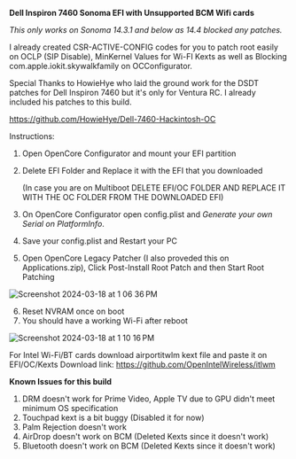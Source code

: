 **Dell Inspiron 7460 Sonoma EFI with Unsupported BCM Wifi cards**

_This only works on Sonoma 14.3.1 and below as 14.4 blocked any patches._

I already created CSR-ACTIVE-CONFIG codes for you to patch root easily on OCLP (SIP Disable), MinKernel Values for Wi-FI Kexts as well as Blocking com.apple.iokit.skywalkfamily on OCConfigurator.

Special Thanks to HowieHye who laid the ground work for the DSDT patches for Dell Inspiron 7460 but it's only for Ventura RC. I already included his patches to this build.

https://github.com/HowieHye/Dell-7460-Hackintosh-OC

Instructions:
1. Open OpenCore Configurator and mount your EFI partition
2. Delete EFI Folder and Replace it with the EFI that you downloaded

   (In case you are on Multiboot DELETE EFI/OC FOLDER AND REPLACE IT WITH THE OC FOLDER FROM THE DOWNLOADED EFI)
3. On OpenCore Configurator open config.plist and _Generate your own Serial on PlatformInfo_.
4. Save your config.plist and Restart your PC
5. Open OpenCore Legacy Patcher (I also proveded this on Applications.zip), Click Post-Install Root Patch and then Start Root Patching
   
![Screenshot 2024-03-18 at 1 06 36 PM](https://github.com/ervinavales/Hackintosh-Inspiron-7460-Sonoma/assets/66302821/6abf1d08-80d1-4d9e-8308-82312da7766b)

6. Reset NVRAM once on boot
7. You should have a working Wi-Fi after reboot

![Screenshot 2024-03-18 at 1 10 16 PM](https://github.com/ervinavales/Hackintosh-Inspiron-7460-Sonoma/assets/66302821/419b6357-aa18-428d-99a3-7b5a7ef08857)

For Intel Wi-Fi/BT cards download airportitwlm kext file and paste it on EFI/OC/Kexts
Download link: https://github.com/OpenIntelWireless/itlwm

**Known Issues for this build**
1. DRM doesn't work for Prime Video, Apple TV due to GPU didn't meet minimum OS specification 
2. Touchpad kext is a bit buggy (Disabled it for now)
3. Palm Rejection doesn't work
4. AirDrop doesn't work on BCM (Deleted Kexts since it doesn't work)
5. Bluetooth doesn't work on BCM (Deleted Kexts since it doesn't work)
